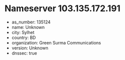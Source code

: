 # Nameserver 103.135.172.191

* as_number: 135124
* name: Unknown
* city: Sylhet
* country: BD
* organization: Green Surma Communications
* version: Unknown
* dnssec: true
